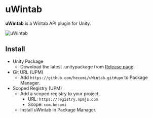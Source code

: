 uWintab
=======

**uWintab** is a Wintab API plugin for Unity.

![uWintab](https://raw.githubusercontent.com/wiki/hecomi/uWintab/uWintab.gif)


Install
-------

- Unity Package
  - Download the latest .unitypackage from [Release page](https://github.com/hecomi/uWintab/releases).
- Git URL (UPM)
  - Add `https://github.com/hecomi/uWintab.git#upm` to Package Manager.
- Scoped Registry (UPM)
  - Add a scoped registry to your project.
    - URL: `https://registry.npmjs.com`
    - Scope: `com.hecomi`
  - Install uWintab in Package Manager.
